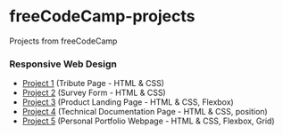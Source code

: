 # freeCodeCamp-projects
Projects from freeCodeCamp

### Responsive Web Design
- [Project 1](https://chiarastef.github.io/freeCodeCamp-projects/responsive-web-design/project-1/) (Tribute Page - HTML & CSS)
- [Project 2](https://chiarastef.github.io/freeCodeCamp-projects/responsive-web-design/project-2/) (Survey Form - HTML & CSS)
- [Project 3](https://chiarastef.github.io/freeCodeCamp-projects/responsive-web-design/project-3/) (Product Landing Page - HTML & CSS, Flexbox)
- [Project 4](https://chiarastef.github.io/freeCodeCamp-projects/responsive-web-design/project-4/) (Technical Documentation Page - HTML & CSS, position)
- [Project 5](https://chiarastef.github.io/freeCodeCamp-projects/responsive-web-design/project-5/) (Personal Portfolio Webpage - HTML & CSS, Flexbox, Grid)
